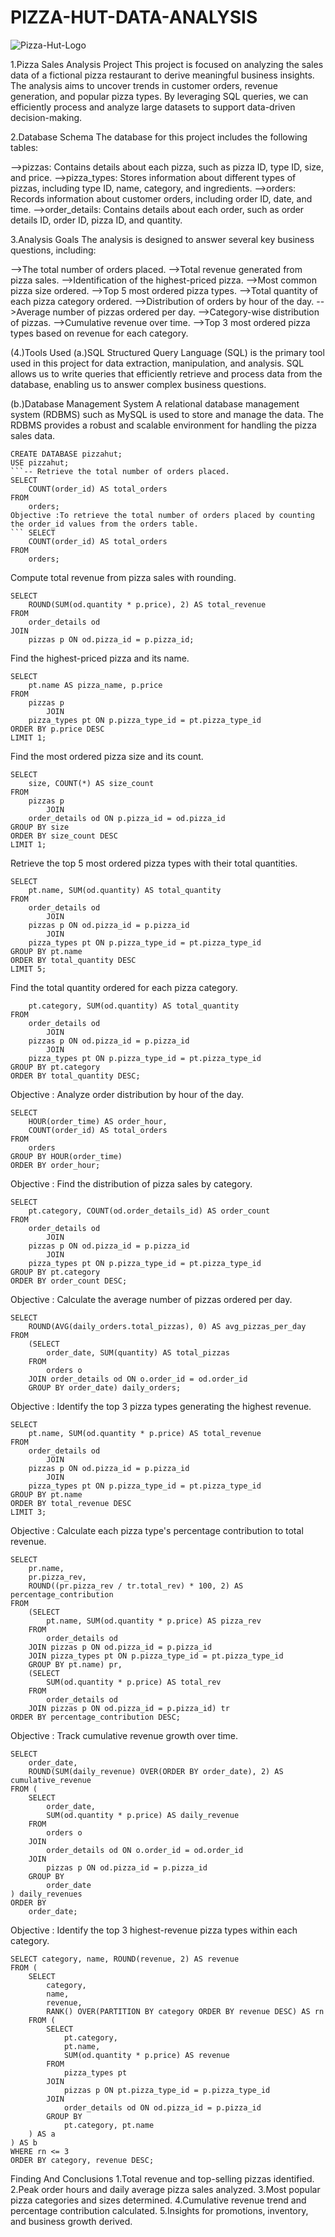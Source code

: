 # PIZZA-HUT-DATA-ANALYSIS
![Pizza-Hut-Logo](https://github.com/user-attachments/assets/21d97493-b874-4fef-a023-8425e5ff3544)

1.Pizza Sales Analysis Project
This project is focused on analyzing the sales data of a fictional pizza restaurant to derive meaningful business insights. The analysis aims to uncover trends in customer orders, revenue generation, and popular pizza types. By leveraging SQL queries, we can efficiently process and analyze large datasets to support data-driven decision-making.


2.Database Schema
The database for this project includes the following tables:

-->pizzas: Contains details about each pizza, such as pizza ID, type ID, size, and price.
-->pizza_types: Stores information about different types of pizzas, including type ID, name, category, and ingredients.
-->orders: Records information about customer orders, including order ID, date, and time.
-->order_details: Contains details about each order, such as order details ID, order ID, pizza ID, and quantity.

3.Analysis Goals
The analysis is designed to answer several key business questions, including:

-->The total number of orders placed.
-->Total revenue generated from pizza sales.
-->Identification of the highest-priced pizza.
-->Most common pizza size ordered.
-->Top 5 most ordered pizza types.
-->Total quantity of each pizza category ordered.
-->Distribution of orders by hour of the day.
-->Average number of pizzas ordered per day.
-->Category-wise distribution of pizzas.
-->Cumulative revenue over time.
-->Top 3 most ordered pizza types based on revenue for each category.

(4.)Tools Used
(a.)SQL
Structured Query Language (SQL) is the primary tool used in this project for data extraction, manipulation, and analysis. SQL allows us to write queries that efficiently retrieve and process data from the database, enabling us to answer complex business questions.

(b.)Database Management System
A relational database management system (RDBMS) such as MySQL  is used to store and manage the data. The RDBMS provides a robust and scalable environment for handling the pizza sales data.

```Create Database
CREATE DATABASE pizzahut;
USE pizzahut;
```-- Retrieve the total number of orders placed.
SELECT 
    COUNT(order_id) AS total_orders
FROM
    orders;
Objective :To retrieve the total number of orders placed by counting the order_id values from the orders table.
``` SELECT 
    COUNT(order_id) AS total_orders
FROM
    orders;
```
Compute total revenue from pizza sales with rounding.
```
SELECT 
    ROUND(SUM(od.quantity * p.price), 2) AS total_revenue
FROM
    order_details od
JOIN
    pizzas p ON od.pizza_id = p.pizza_id;
```
Find the highest-priced pizza and its name.
```
SELECT 
    pt.name AS pizza_name, p.price
FROM
    pizzas p
        JOIN
    pizza_types pt ON p.pizza_type_id = pt.pizza_type_id
ORDER BY p.price DESC
LIMIT 1;
```
Find the most ordered pizza size and its count.
```
SELECT 
    size, COUNT(*) AS size_count
FROM
    pizzas p
        JOIN
    order_details od ON p.pizza_id = od.pizza_id
GROUP BY size
ORDER BY size_count DESC
LIMIT 1;
```
Retrieve the top 5 most ordered pizza types with their total quantities.
```
SELECT 
    pt.name, SUM(od.quantity) AS total_quantity
FROM
    order_details od
        JOIN
    pizzas p ON od.pizza_id = p.pizza_id
        JOIN
    pizza_types pt ON p.pizza_type_id = pt.pizza_type_id
GROUP BY pt.name
ORDER BY total_quantity DESC
LIMIT 5;
```
Find the total quantity ordered for each pizza category.
``` SELECT 
    pt.category, SUM(od.quantity) AS total_quantity
FROM
    order_details od
        JOIN
    pizzas p ON od.pizza_id = p.pizza_id
        JOIN
    pizza_types pt ON p.pizza_type_id = pt.pizza_type_id
GROUP BY pt.category
ORDER BY total_quantity DESC;
```
Objective : Analyze order distribution by hour of the day.
```
SELECT 
    HOUR(order_time) AS order_hour,
    COUNT(order_id) AS total_orders
FROM
    orders
GROUP BY HOUR(order_time)
ORDER BY order_hour;
```
Objective : Find the distribution of pizza sales by category.
```
SELECT 
    pt.category, COUNT(od.order_details_id) AS order_count
FROM
    order_details od
        JOIN
    pizzas p ON od.pizza_id = p.pizza_id
        JOIN
    pizza_types pt ON p.pizza_type_id = pt.pizza_type_id
GROUP BY pt.category
ORDER BY order_count DESC;
```
Objective : Calculate the average number of pizzas ordered per day.
```
SELECT 
    ROUND(AVG(daily_orders.total_pizzas), 0) AS avg_pizzas_per_day
FROM
    (SELECT 
        order_date, SUM(quantity) AS total_pizzas
    FROM
        orders o
    JOIN order_details od ON o.order_id = od.order_id
    GROUP BY order_date) daily_orders;
```
Objective : Identify the top 3 pizza types generating the highest revenue.
```
SELECT 
    pt.name, SUM(od.quantity * p.price) AS total_revenue
FROM
    order_details od
        JOIN
    pizzas p ON od.pizza_id = p.pizza_id
        JOIN
    pizza_types pt ON p.pizza_type_id = pt.pizza_type_id
GROUP BY pt.name
ORDER BY total_revenue DESC
LIMIT 3;
```
Objective : Calculate each pizza type's percentage contribution to total revenue.
```
SELECT 
    pr.name,
    pr.pizza_rev,
    ROUND((pr.pizza_rev / tr.total_rev) * 100, 2) AS percentage_contribution
FROM
    (SELECT 
        pt.name, SUM(od.quantity * p.price) AS pizza_rev
    FROM
        order_details od
    JOIN pizzas p ON od.pizza_id = p.pizza_id
    JOIN pizza_types pt ON p.pizza_type_id = pt.pizza_type_id
    GROUP BY pt.name) pr,
    (SELECT 
        SUM(od.quantity * p.price) AS total_rev
    FROM
        order_details od
    JOIN pizzas p ON od.pizza_id = p.pizza_id) tr
ORDER BY percentage_contribution DESC;  
```
Objective : Track cumulative revenue growth over time.
```
SELECT 
    order_date, 
    ROUND(SUM(daily_revenue) OVER(ORDER BY order_date), 2) AS cumulative_revenue
FROM (
    SELECT 
        order_date, 
        SUM(od.quantity * p.price) AS daily_revenue
    FROM 
        orders o
    JOIN 
        order_details od ON o.order_id = od.order_id
    JOIN 
        pizzas p ON od.pizza_id = p.pizza_id
    GROUP BY 
        order_date
) daily_revenues
ORDER BY 
    order_date;
```
Objective : Identify the top 3 highest-revenue pizza types within each category.
```
SELECT category, name, ROUND(revenue, 2) AS revenue
FROM (
    SELECT 
        category,
        name,
        revenue,
        RANK() OVER(PARTITION BY category ORDER BY revenue DESC) AS rn
    FROM (
        SELECT 
            pt.category, 
            pt.name, 
            SUM(od.quantity * p.price) AS revenue
        FROM 
            pizza_types pt
        JOIN 
            pizzas p ON pt.pizza_type_id = p.pizza_type_id
        JOIN 
            order_details od ON od.pizza_id = p.pizza_id
        GROUP BY 
            pt.category, pt.name
    ) AS a
) AS b
WHERE rn <= 3
ORDER BY category, revenue DESC;
```
Finding And Conclusions
1.Total revenue and top-selling pizzas identified.
2.Peak order hours and daily average pizza sales analyzed.
3.Most popular pizza categories and sizes determined.
4.Cumulative revenue trend and percentage contribution calculated.
5.Insights for promotions, inventory, and business growth derived.




























